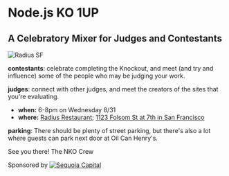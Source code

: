 # Node.js KO 1UP
## A Celebratory Mixer for Judges and Contestants

![Radius SF](http://radiussf.com/images/radius_dr_01_500.jpg)

**contestants**: celebrate completing the Knockout, and meet (and try
and influence) some of the people who may be judging your work.

**judges**: connect with other judges, and meet the creators of the sites that
you're evaluating.

* **when:** 6-8pm on Wednesday 8/31
* **where:** [Radius Restaurant](http://radiussf.com/); [1123 Folsom St at 7th in San Francisco](http://maps.google.com/?q=http://maps.google.com/?q=1123+Folsom+St+SF+CA)

**parking**: There should be plenty of street parking, but there's also a lot
where guests can park next door at Oil Can Henry's.

See you there!
The NKO Crew

Sponsored by [![Sequoia Capital](http://nodeknockout.com/images/sponsors/sequoiacap.png)](http://www.sequoiacap.com)
